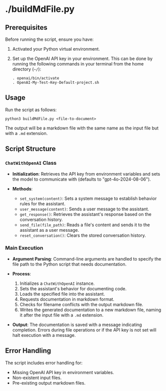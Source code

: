 # ./buildMdFile.py

## Prerequisites

Before running the script, ensure you have:

1. Activated your Python virtual environment.
2. Set up the OpenAI API key in your environment. This can be done by running the following commands in your terminal from the home directory (`~/`):

    ```shell
    . openai/bin/activate
    . OpenAI-My-Test-Key-Default-project.sh
    ```

## Usage

Run the script as follows:

```shell
python3 buildMdFile.py <file-to-document>
```

The output will be a markdown file with the same name as the input file but with a `.md` extension.

## Script Structure

### `ChatWithOpenAI` Class

- **Initialization**: Retrieves the API key from environment variables and sets the model to communicate with (defaults to "gpt-4o-2024-08-06").

- **Methods**:
  - `set_system(content)`: Sets a system message to establish behavior rules for the assistant.
  - `user_message(content)`: Sends a user message to the assistant.
  - `get_response()`: Retrieves the assistant's response based on the conversation history.
  - `send_file(file_path)`: Reads a file's content and sends it to the assistant as a user message.
  - `reset_conversation()`: Clears the stored conversation history.

### Main Execution

- **Argument Parsing**: Command-line arguments are handled to specify the file path to the Python script that needs documentation.

- **Process**:
  1. Initializes a `ChatWithOpenAI` instance.
  2. Sets the assistant's behavior for documenting code.
  3. Loads the specified file into the assistant.
  4. Requests documentation in markdown format.
  5. Checks for filename conflicts with the output markdown file.
  6. Writes the generated documentation to a new markdown file, naming it after the input file with a `.md` extension.

- **Output**: The documentation is saved with a message indicating completion. Errors during file operations or if the API key is not set will halt execution with a message.

## Error Handling

The script includes error handling for:

- Missing OpenAI API key in environment variables.
- Non-existent input files.
- Pre-existing output markdown files.

